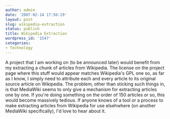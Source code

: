 ```yaml
---
author: admin
date: '2007-02-14 17:56:19'
layout: post
slug: wikipedia-extraction
status: publish
title: Wikipedia Extraction
wordpress_id: '1547'
categories:
- Technology
---
```


A project that I am working on (to be announced later) would benefit
from my extracting a chunk of articles from Wikipedia. The license on
the project page where this stuff would appear matches Wikipedia's GPL
one so, as far as I know, I simply need to attribute each and every
article to its original source article on Wikipedia. The problem, other
than sticking such things in, is that MediaWiki seems to only give a
mechanism for extracting articles one by one. If you're doing something
on the order of 150 articles or so, this would become massively tedious.
If anyone knows of a tool or a process to make extracting articles from
Wikipedia for use elsehwhere (on another MediaWiki specifically), I'd
love to hear about it.
